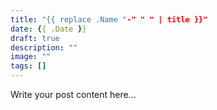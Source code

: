 ```yaml
---
title: "{{ replace .Name "-" " " | title }}"
date: {{ .Date }}
draft: true
description: ""
image: ""
tags: []
---
```


Write your post content here...
